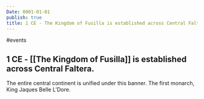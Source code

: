 ```yaml
---
Date: 0001-01-01
publish: true
title: 1 CE - The Kingdom of Fusilla is established across Central Faltera.
---
```

#events
## 1 CE - [[The Kingdom of Fusilla]] is established across Central Faltera. 
The entire central continent is unified under this banner. The first monarch, King Jaques Belle L’Dore.